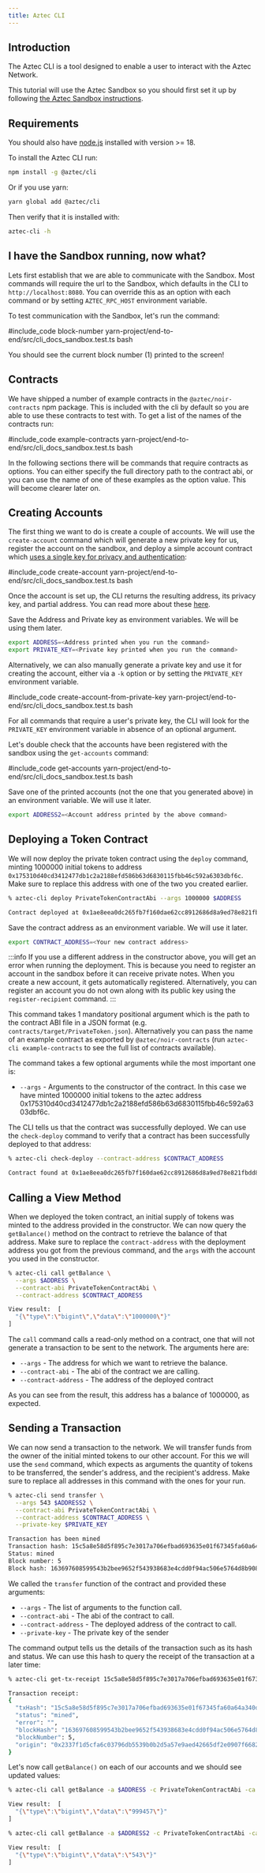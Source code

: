 ```yaml
---
title: Aztec CLI
---
```


## Introduction

The Aztec CLI is a tool designed to enable a user to interact with the Aztec Network.

This tutorial will use the Aztec Sandbox so you should first set it up by following [the Aztec Sandbox instructions](../sandbox/main.md).

## Requirements

You should also have [node.js](https://nodejs.org/en/download) installed with version >= 18.

To install the Aztec CLI run:

```bash
npm install -g @aztec/cli
```

Or if you use yarn:

```bash
yarn global add @aztec/cli
```

Then verify that it is installed with:

```bash
aztec-cli -h
```

## I have the Sandbox running, now what?

Lets first establish that we are able to communicate with the Sandbox. Most commands will require the url to the Sandbox, which defaults in the CLI to `http://localhost:8080`. You can override this as an option with each command or by setting `AZTEC_RPC_HOST` environment variable.

To test communication with the Sandbox, let's run the command:

#include_code block-number yarn-project/end-to-end/src/cli_docs_sandbox.test.ts bash

You should see the current block number (1) printed to the screen!

## Contracts

We have shipped a number of example contracts in the `@aztec/noir-contracts` npm package. This is included with the cli by default so you are able to use these contracts to test with. To get a list of the names of the contracts run:

#include_code example-contracts yarn-project/end-to-end/src/cli_docs_sandbox.test.ts bash

In the following sections there will be commands that require contracts as options. You can either specify the full directory path to the contract abi, or you can use the name of one of these examples as the option value. This will become clearer later on.

## Creating Accounts

The first thing we want to do is create a couple of accounts. We will use the `create-account` command which will generate a new private key for us, register the account on the sandbox, and deploy a simple account contract which [uses a single key for privacy and authentication](../../concepts/foundation/accounts/keys.md):

#include_code create-account yarn-project/end-to-end/src/cli_docs_sandbox.test.ts bash

Once the account is set up, the CLI returns the resulting address, its privacy key, and partial address. You can read more about these [here](../../concepts/foundation/accounts/keys.md#addresses-partial-addresses-and-public-keys).

Save the Address and Private key as environment variables. We will be using them later.

```bash
export ADDRESS=<Address printed when you run the command>
export PRIVATE_KEY=<Private key printed when you run the command>
```

Alternatively, we can also manually generate a private key and use it for creating the account, either via a `-k` option or by setting the `PRIVATE_KEY` environment variable.

#include_code create-account-from-private-key yarn-project/end-to-end/src/cli_docs_sandbox.test.ts bash

For all commands that require a user's private key, the CLI will look for the `PRIVATE_KEY` environment variable in absence of an optional argument.

Let's double check that the accounts have been registered with the sandbox using the `get-accounts` command:

#include_code get-accounts yarn-project/end-to-end/src/cli_docs_sandbox.test.ts bash

Save one of the printed accounts (not the one that you generated above) in an environment variable. We will use it later.

```bash
export ADDRESS2=<Account address printed by the above command>
```

## Deploying a Token Contract

We will now deploy the private token contract using the `deploy` command, minting 1000000 initial tokens to address `0x175310d40cd3412477db1c2a2188efd586b63d6830115fbb46c592a6303dbf6c`. Make sure to replace this address with one of the two you created earlier.

```bash
% aztec-cli deploy PrivateTokenContractAbi --args 1000000 $ADDRESS

Contract deployed at 0x1ae8eea0dc265fb7f160dae62cc8912686d8a9ed78e821fbdd8bcedc54c06d0f
```

Save the contract address as an environment variable. We will use it later.

```bash
export CONTRACT_ADDRESS=<Your new contract address>
```

:::info
If you use a different address in the constructor above, you will get an error when running the deployment. This is because you need to register an account in the sandbox before it can receive private notes. When you create a new account, it gets automatically registered. Alternatively, you can register an account you do not own along with its public key using the `register-recipient` command.
:::

This command takes 1 mandatory positional argument which is the path to the contract ABI file in a JSON format (e.g. `contracts/target/PrivateToken.json`).
Alternatively you can pass the name of an example contract as exported by `@aztec/noir-contracts` (run `aztec-cli example-contracts` to see the full list of contracts available).

The command takes a few optional arguments while the most important one is:

- `--args` - Arguments to the constructor of the contract. In this case we have minted 1000000 initial tokens to the aztec address 0x175310d40cd3412477db1c2a2188efd586b63d6830115fbb46c592a6303dbf6c.

The CLI tells us that the contract was successfully deployed. We can use the `check-deploy` command to verify that a contract has been successfully deployed to that address:

```bash
% aztec-cli check-deploy --contract-address $CONTRACT_ADDRESS

Contract found at 0x1ae8eea0dc265fb7f160dae62cc8912686d8a9ed78e821fbdd8bcedc54c06d0f
```

## Calling a View Method

When we deployed the token contract, an initial supply of tokens was minted to the address provided in the constructor. We can now query the `getBalance()` method on the contract to retrieve the balance of that address. Make sure to replace the `contract-address` with the deployment address you got from the previous command, and the `args` with the account you used in the constructor.

```bash
% aztec-cli call getBalance \
  --args $ADDRESS \
  --contract-abi PrivateTokenContractAbi \
  --contract-address $CONTRACT_ADDRESS

View result:  [
  "{\"type\":\"bigint\",\"data\":\"1000000\"}"
]
```

The `call` command calls a read-only method on a contract, one that will not generate a transaction to be sent to the network. The arguments here are:

- `--args` - The address for which we want to retrieve the balance.
- `--contract-abi` - The abi of the contract we are calling.
- `--contract-address` - The address of the deployed contract

As you can see from the result, this address has a balance of 1000000, as expected.

## Sending a Transaction

We can now send a transaction to the network. We will transfer funds from the owner of the initial minted tokens to our other account. For this we will use the `send` command, which expects as arguments the quantity of tokens to be transferred, the sender's address, and the recipient's address. Make sure to replace all addresses in this command with the ones for your run.

```bash
% aztec-cli send transfer \
  --args 543 $ADDRESS2 \
  --contract-abi PrivateTokenContractAbi \
  --contract-address $CONTRACT_ADDRESS \
  --private-key $PRIVATE_KEY

Transaction has been mined
Transaction hash: 15c5a8e58d5f895c7e3017a706efbad693635e01f67345fa60a64a340d83c78c
Status: mined
Block number: 5
Block hash: 163697608599543b2bee9652f543938683e4cdd0f94ac506e5764d8b908d43d4
```

We called the `transfer` function of the contract and provided these arguments:

- `--args` - The list of arguments to the function call.
- `--contract-abi` - The abi of the contract to call.
- `--contract-address` - The deployed address of the contract to call.
- `--private-key` - The private key of the sender

The command output tells us the details of the transaction such as its hash and status. We can use this hash to query the receipt of the transaction at a later time:

```bash
% aztec-cli get-tx-receipt 15c5a8e58d5f895c7e3017a706efbad693635e01f67345fa60a64a340d83c78c

Transaction receipt:
{
  "txHash": "15c5a8e58d5f895c7e3017a706efbad693635e01f67345fa60a64a340d83c78c",
  "status": "mined",
  "error": "",
  "blockHash": "163697608599543b2bee9652f543938683e4cdd0f94ac506e5764d8b908d43d4",
  "blockNumber": 5,
  "origin": "0x2337f1d5cfa6c03796db5539b0b2d5a57e9aed42665df2e0907f66820cb6eebe"
}
```

Let's now call `getBalance()` on each of our accounts and we should see updated values:

```bash
% aztec-cli call getBalance -a $ADDRESS -c PrivateTokenContractAbi -ca $CONTRACT_ADDRESS

View result:  [
  "{\"type\":\"bigint\",\"data\":\"999457\"}"
]

% aztec-cli call getBalance -a $ADDRESS2 -c PrivateTokenContractAbi -ca $CONTRACT_ADDRESS

View result:  [
  "{\"type\":\"bigint\",\"data\":\"543\"}"
]
```
